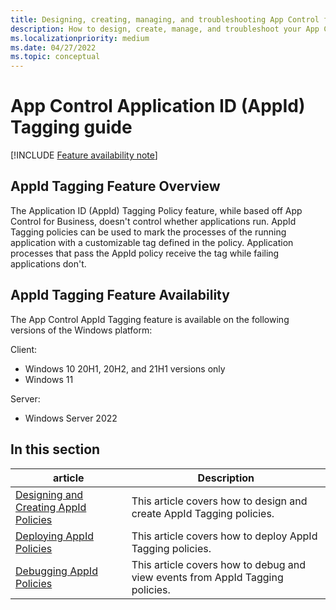 ```yaml
---
title: Designing, creating, managing, and troubleshooting App Control for Business AppId Tagging policies
description: How to design, create, manage, and troubleshoot your App Control AppId Tagging policies
ms.localizationpriority: medium
ms.date: 04/27/2022
ms.topic: conceptual
---
```


# App Control Application ID (AppId) Tagging guide

[!INCLUDE [Feature availability note](../includes/feature-availability-note.md)]

## AppId Tagging Feature Overview

The Application ID (AppId) Tagging Policy feature, while based off App Control for Business, doesn't control whether applications run. AppId Tagging policies can be used to mark the processes of the running application with a customizable tag defined in the policy. Application processes that pass the AppId policy receive the tag while failing applications don't.

## AppId Tagging Feature Availability

The App Control AppId Tagging feature is available on the following versions of the Windows platform:

Client:
- Windows 10 20H1, 20H2, and 21H1 versions only
- Windows 11

Server:
- Windows Server 2022

## In this section

| article | Description |
| - | - |
| [Designing and Creating AppId Policies](design-create-appid-tagging-policies.md) | This article covers how to design and create AppId Tagging policies. |
| [Deploying AppId Policies](deploy-appid-tagging-policies.md) | This article covers how to deploy AppId Tagging policies. |
| [Debugging AppId Policies](debugging-operational-guide-appid-tagging-policies.md) | This article covers how to debug and view events from AppId Tagging policies. |
